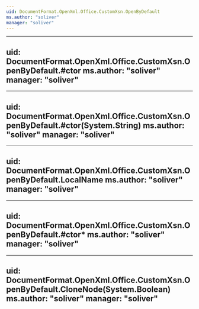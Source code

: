 ```yaml
---
uid: DocumentFormat.OpenXml.Office.CustomXsn.OpenByDefault
ms.author: "soliver"
manager: "soliver"
---
```


---
uid: DocumentFormat.OpenXml.Office.CustomXsn.OpenByDefault.#ctor
ms.author: "soliver"
manager: "soliver"
---

---
uid: DocumentFormat.OpenXml.Office.CustomXsn.OpenByDefault.#ctor(System.String)
ms.author: "soliver"
manager: "soliver"
---

---
uid: DocumentFormat.OpenXml.Office.CustomXsn.OpenByDefault.LocalName
ms.author: "soliver"
manager: "soliver"
---

---
uid: DocumentFormat.OpenXml.Office.CustomXsn.OpenByDefault.#ctor*
ms.author: "soliver"
manager: "soliver"
---

---
uid: DocumentFormat.OpenXml.Office.CustomXsn.OpenByDefault.CloneNode(System.Boolean)
ms.author: "soliver"
manager: "soliver"
---

